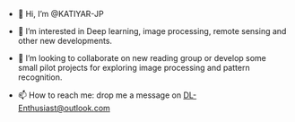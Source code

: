 - 👋 Hi, I’m @KATIYAR-JP
- 👀 I’m interested in Deep learning, image processing, remote sensing and other new developments.
  
- 💞️ I’m looking to collaborate on new reading group or develop some small pilot projects for exploring image processing and pattern recognition.
- 📫 How to reach me: drop me a message on DL-Enthusiast@outlook.com


<!---
KATIYAR-JP/KATIYAR-JP is a ✨ special ✨ repository because its `README.md` (this file) appears on your GitHub profile.
You can click the Preview link to take a look at your changes.
--->
